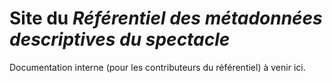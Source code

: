 # Site du _Référentiel des métadonnées descriptives du spectacle_

Documentation interne (pour les contributeurs du référentiel) à venir ici.
